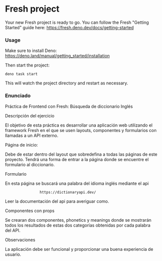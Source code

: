 # Fresh project

Your new Fresh project is ready to go. You can follow the Fresh "Getting
Started" guide here: https://fresh.deno.dev/docs/getting-started

### Usage

Make sure to install Deno: https://deno.land/manual/getting_started/installation

Then start the project:

```
deno task start
```

This will watch the project directory and restart as necessary.

### Enunciado
Práctica de Frontend con Fresh: Búsqueda de diccionario Inglés

Descripción del ejercicio

El objetivo de esta práctica es desarrollar una aplicación web utilizando el framework Fresh en el que se usen layouts, componentes y formularios con llamadas a un API externo.

Página de inicio:

Debe de estar dentro del layout que sobredefina a todas las páginas de este proyecto.
Tendrá una forma de entrar a la página donde se encuentre el formulario al diccionario.




Formulario

En esta página se buscará una palabra del idioma inglés mediante el api


                    https://dictionaryapi.dev/



Leer la documentación del api para averiguar como.


Componentes con props

Se crearan dos componentes, phonetics y meanings donde se mostrarán todos los resultados de estas dos categorías obtenidas por cada palabra del API.




Observaciones

La aplicación debe ser funcional y proporcionar una buena experiencia de usuario.





